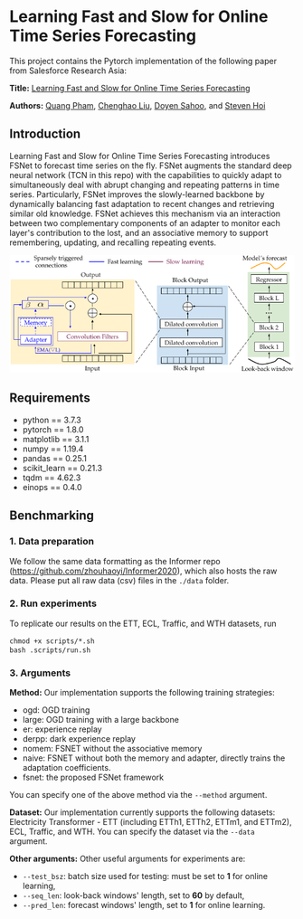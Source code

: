 # Learning Fast and Slow for Online Time Series Forecasting

This project contains the Pytorch implementation of the following paper from Salesforce Research Asia: 

**Title:** [Learning Fast and Slow for Online Time Series Forecasting](https://arxiv.org/abs/2202.11672)

**Authors:** [Quang Pham](https://sites.google.com/view/quangpham93), [Chenghao Liu](https://sites.google.com/view/liuchenghao/home), [Doyen Sahoo](https://scholar.google.com.sg/citations?user=A61jJD4AAAAJ&hl=en), and [Steven Hoi](https://sites.google.com/view/stevenhoi/home)

## Introduction

Learning Fast and Slow for Online Time Series Forecasting introduces FSNet to forecast time series on the fly. FSNet augments the standard deep neural network (TCN in this repo) with the capabilities to quickly adapt to simultaneously deal with abrupt changing and repeating patterns in time series. Particularly, FSNet improves the slowly-learned backbone by dynamically balancing fast adaptation to recent changes and retrieving similar old knowledge. FSNet achieves this mechanism via an interaction between two complementary components of an adapter to monitor each layer's contribution to the lost, and an associative memory to support remembering, updating, and recalling repeating events.

![FSNet](framework.png)

## Requirements

- python == 3.7.3
- pytorch == 1.8.0
- matplotlib == 3.1.1
- numpy == 1.19.4
- pandas == 0.25.1
- scikit_learn == 0.21.3
- tqdm == 4.62.3
- einops == 0.4.0

## Benchmarking

### 1. Data preparation

We follow the same data formatting as the Informer repo (https://github.com/zhouhaoyi/Informer2020), which also hosts the raw data.
Please put all raw data (csv) files in the ```./data``` folder.

### 2. Run experiments

To replicate our results on the ETT, ECL, Traffic, and WTH datasets, run
```
chmod +x scripts/*.sh
bash .scripts/run.sh
```

### 3.  Arguments

**Method:** Our implementation supports the following training strategies:
- ogd: OGD training
- large: OGD training with a large backbone
- er: experience replay
- derpp: dark experience replay
- nomem: FSNET without the associative memory
- naive: FSNET without both the memory and adapter, directly trains the adaptation coefficients.
- fsnet: the proposed FSNet framework

You can specify one of the above method via the ```--method``` argument.

**Dataset:** Our implementation currently supports the following datasets: Electricity Transformer - ETT (including ETTh1, ETTh2, ETTm1, and ETTm2), ECL, Traffic, and WTH. You can specify the dataset via the ```--data``` argument.

**Other arguments:** Other useful arguments for experiments are:
- ```--test_bsz```: batch size used for testing: must be set to **1** for online learning,
- ```--seq_len```: look-back windows' length, set to **60** by default,
- ```--pred_len```: forecast windows' length, set to **1** for online learning.


 


